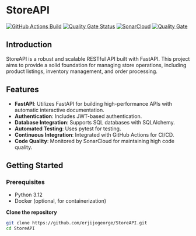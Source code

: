 # StoreAPI

[![GitHub Actions Build](https://github.com/erjijogeorge/StoreAPI/actions/workflows/python-app.yml/badge.svg?branch=master)](https://github.com/erjijogeorge/StoreAPI/actions/workflows/python-app.yml) 
[![Quality Gate Status](https://sonarcloud.io/api/project_badges/measure?project=devsquad_githubsonar&metric=alert_status)](https://sonarcloud.io/summary/new_code?id=devsquad_githubsonar)
[![SonarCloud](https://sonarcloud.io/images/project_badges/sonarcloud-white.svg)](https://sonarcloud.io/summary/new_code?id=devsquad_githubsonar)
[![Quality Gate](https://sonarcloud.io/api/project_badges/quality_gate?project=devsquad_githubsonar)](https://sonarcloud.io/summary/new_code?id=devsquad_githubsonar)

## Introduction

StoreAPI is a robust and scalable RESTful API built with FastAPI. This project aims to provide a solid foundation for managing store operations, including product listings, inventory management, and order processing.

## Features

- **FastAPI**: Utilizes FastAPI for building high-performance APIs with automatic interactive documentation.
- **Authentication**: Includes JWT-based authentication.
- **Database Integration**: Supports SQL databases with SQLAlchemy.
- **Automated Testing**: Uses pytest for testing.
- **Continuous Integration**: Integrated with GitHub Actions for CI/CD.
- **Code Quality**: Monitored by SonarCloud for maintaining high code quality.

## Getting Started

### Prerequisites

- Python 3.12
- Docker (optional, for containerization)

**Clone the repository**

   ```sh
   git clone https://github.com/erjijogeorge/StoreAPI.git
   cd StoreAPI
